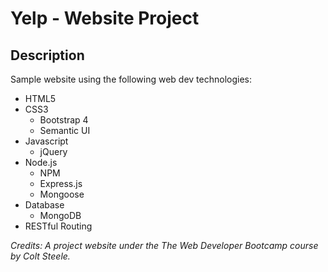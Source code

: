 # Yelp - Website Project

## Description

Sample website using the following web dev technologies:
* HTML5
* CSS3
  * Bootstrap 4
  * Semantic UI
* Javascript
  * jQuery
* Node.js
  * NPM
  * Express.js
  * Mongoose
* Database
  * MongoDB
* RESTful Routing

*Credits: A project website under the The Web Developer Bootcamp course by Colt Steele.*